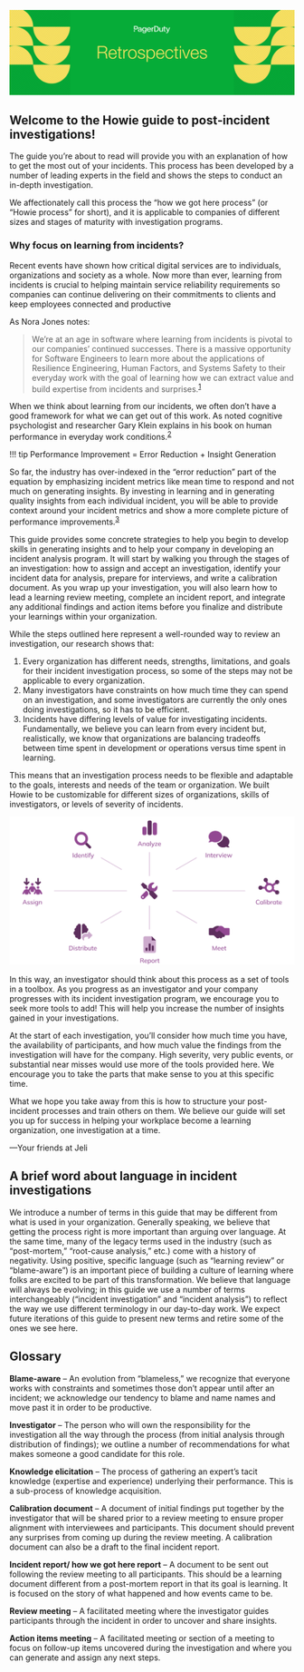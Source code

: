 ![PagerDuty](/assets/images/headers/Retros-Title.png)

## Welcome to the Howie guide to post‑incident investigations!
The guide you’re about to read will provide you with an explanation of how to get the most out of your incidents. This process has been developed by a number of leading experts in the field and shows the steps to conduct an in-depth investigation.

We affectionately call this process the “how we got here process” (or “Howie process” for short), and it is applicable to companies of different sizes and stages of maturity with investigation programs.

### Why focus on learning from incidents?
Recent events have shown how critical digital services are to individuals, organizations and society as a whole. Now more than ever, learning from incidents is crucial to helping maintain service reliability requirements so companies can continue delivering on their commitments to clients and keep employees connected and productive

As Nora Jones notes:

> We’re at an age in software where learning from incidents is pivotal to our companies’ continued successes. There is a massive opportunity for Software Engineers to learn more about the applications of Resilience Engineering, Human Factors, and Systems Safety to their everyday work with the goal of learning how we can extract value and build expertise from incidents and surprises.<sup>[1](https://www.jeli.io/howie/authors-acknowledgements)</sup>

When we think about learning from our incidents, we often don’t have a good framework for what we can get out of this work. As noted cognitive psychologist and researcher Gary Klein explains in his book on human performance in everyday work conditions.<sup>[2](https://www.jeli.io/howie/authors-acknowledgements)</sup>

!!! tip
    Performance Improvement = Error Reduction + Insight Generation

So far, the industry has over-indexed in the “error reduction” part of the equation by emphasizing incident metrics like mean time to respond and not much on generating insights. By investing in learning and in generating quality insights from each individual incident, you will be able to provide context around your incident metrics and show a more complete picture of performance improvements.<sup>[3](https://www.jeli.io/howie/authors-acknowledgements)</sup>

This guide provides some concrete strategies to help you begin to develop skills in generating insights and to help your company in developing an incident analysis program. It will start by walking you through the stages of an investigation: how to assign and accept an investigation, identify your incident data for analysis, prepare for interviews, and write a calibration document. As you wrap up your investigation, you will also learn how to lead a learning review meeting, complete an incident report, and integrate any additional findings and action items before you finalize and distribute your learnings within your organization.

While the steps outlined here represent a well-rounded way to review an investigation, our research shows that:

1. Every organization has different needs, strengths, limitations, and goals for their incident investigation process, so some of the steps may not be applicable to every organization.
2. Many investigators have constraints on how much time they can spend on an investigation, and some investigators are currently the only ones doing investigations, so it has to be efficient.
3. Incidents have differing levels of value for investigating incidents. Fundamentally, we believe you can learn from every incident but, realistically, we know that organizations are balancing tradeoffs between time spent in development or operations versus time spent in learning.


This means that an investigation process needs to be flexible and adaptable to the goals, interests and needs of the team or organization. We built Howie to be customizable for different sizes of organizations, skills of investigators, or levels of severity of incidents.

![Toolbox](assets/images/toolbox.png)

In this way, an investigator should think about this process as a set of tools in a toolbox. As you progress as an investigator and your company progresses with its incident investigation program, we encourage you to seek more tools to add! This will help you increase the number of insights gained in your investigations.

At the start of each investigation, you’ll consider how much time you have, the availability of participants, and how much value the findings from the investigation will have for the company. High severity, very public events, or substantial near misses would use more of the tools provided here. We encourage you to take the parts that make sense to you at this specific time.

What we hope you take away from this is how to structure your post-incident processes and train others on them. We believe our guide will set you up for success in helping your workplace become a learning organization, one investigation at a time.

—Your friends at Jeli

## A brief word about language in incident investigations
We introduce a number of terms in this guide that may be different from what is used in your organization. Generally speaking, we believe that getting the process right is more important than arguing over language. At the same time, many of the legacy terms used in the industry (such as “post-mortem,” “root-cause analysis,” etc.) come with a history of negativity. Using positive, specific language (such as “learning review” or “blame-aware”) is an important piece of building a culture of learning where folks are excited to be part of this transformation. We believe that language will always be evolving; in this guide we use a number of terms interchangeably (“incident investigation” and “incident analysis”) to reflect the way we use different terminology in our day-to-day work. We expect future iterations of this guide to present new terms and retire some of the ones we see here.

## Glossary
**Blame-aware** – An evolution from “blameless,” we recognize that everyone works with constraints and sometimes those don’t appear until after an incident; we acknowledge our tendency to blame and name names and move past it in order to be productive.

**Investigator** – The person who will own the responsibility for the investigation all the way through the process (from initial analysis through distribution of findings); we outline a number of recommendations for what makes someone a good candidate for this role.

**Knowledge elicitation** – The process of gathering an expert’s tacit knowledge (expertise and experience) underlying their performance. This is a sub-process of knowledge acquisition.

**Calibration document** – A document of initial findings put together by the investigator that will be shared prior to a review meeting to ensure proper alignment with interviewees and participants. This document should prevent any surprises from coming up during the review meeting. A calibration document can also be a draft to the final incident report.

**Incident report/ how we got here report** – A document to be sent out following the review meeting to all participants. This should be a learning document different from a post-mortem report in that its goal is learning. It is focused on the story of what happened and how events came to be.

**Review meeting** – A facilitated meeting where the investigator guides participants through the incident in order to uncover and share insights.

**Action items meeting** – A facilitated meeting or section of a meeting to focus on follow-up items uncovered during the investigation and where you can generate and assign any next steps.
